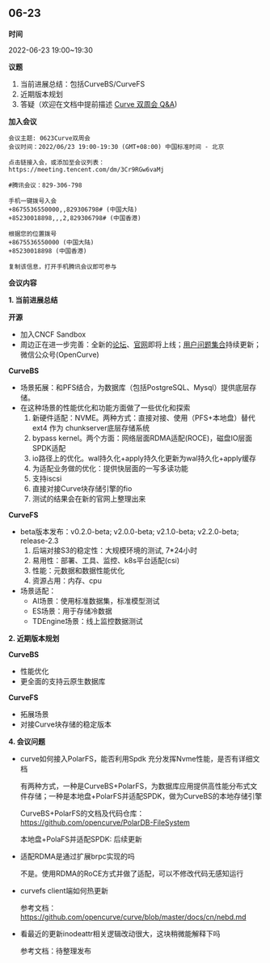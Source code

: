 ## 06-23
**时间** 

2022-06-23 19:00~19:30

**议题**

1. 当前进展总结：包括CurveBS/CurveFS
2. 近期版本规划
3. 答疑（欢迎在文档中提前描述 [Curve 双周会 Q&A](https://docs.qq.com/doc/DSHdlZExPckVUQm1W))

**加入会议**

```
会议主题: 0623Curve双周会
会议时间：2022/06/23 19:00-19:30 (GMT+08:00) 中国标准时间 - 北京

点击链接入会，或添加至会议列表：
https://meeting.tencent.com/dm/3Cr9RGw6vaMj

#腾讯会议：829-306-798

手机一键拨号入会
+8675536550000,,829306798# (中国大陆)
+85230018898,,,2,829306798# (中国香港)

根据您的位置拨号
+8675536550000 (中国大陆)
+85230018898 (中国香港)

复制该信息，打开手机腾讯会议即可参与
```

**会议内容**

**1. 当前进展总结**

**开源**

- 加入CNCF Sandbox
- 周边正在进一步完善：全新的[论坛](https://ask.opencurve.io/)、[官网](http://www.opencurve.io/)即将上线；[用户问题集合](https://github.com/opencurve/curve/wiki/Curve-FAQ)持续更新；微信公众号(OpenCurve)

**CurveBS**

- 场景拓展：和PFS结合，为数据库（包括PostgreSQL、Mysql）提供底层存储。
- 在这种场景的性能优化和功能方面做了一些优化和探索
    1. 新硬件适配：NVME。两种方式：直接对接、使用（PFS+本地盘）替代 ext4 作为 chunkserver底层存储系统
    2. bypass kernel。两个方面：网络层面RDMA适配(ROCE)，磁盘IO层面SPDK适配
    3. io路径上的优化。wal持久化+apply持久化更新为wal持久化+apply缓存
    4. 为适配业务做的优化：提供快层面的一写多读功能
    5. 支持iscsi
    6. 直接对接Curve块存储引擎的fio
    7. 测试的结果会在新的官网上整理出来

**CurveFS**

- beta版本发布：v0.2.0-beta; v2.0.0-beta; v2.1.0-beta; v2.2.0-beta; release-2.3
    1. 后端对接S3的稳定性：大规模环境的测试, 7*24小时
    2. 易用性：部署、工具、监控、k8s平台适配(csi)
    3. 性能：元数据和数据性能优化
    4. 资源占用：内存、cpu
- 场景适配：
    - AI场景：使用标准数据集，标准模型测试
    - ES场景：用于存储冷数据
    - TDEngine场景：线上监控数据测试

**2. 近期版本规划**

**CurveBS**

- 性能优化
- 更全面的支持云原生数据库

**CurveFS**

- 拓展场景
- 对接Curve块存储的稳定版本

**4. 会议问题**

- curve如何接入PolarFS，能否利用Spdk 充分发挥Nvme性能，是否有详细文档
  
  有两种方式，一种是CurveBS+PolarFS，为数据库应用提供高性能分布式文件存储；一种是本地盘+PolarFS并适配SPDK，做为CurveBS的本地存储引擎
  
  CurveBS+PolarFS的文档及代码仓库：https://github.com/opencurve/PolarDB-FileSystem
  
  本地盘+PolaFS并适配SPDK: 后续更新

- 适配RDMA是通过扩展brpc实现的吗
   
  不是。使用RDMA的RoCE方式并做了适配，可以不修改代码无感知运行

- curvefs client端如何热更新
  
  参考文档： https://github.com/opencurve/curve/blob/master/docs/cn/nebd.md
  
- 看最近的更新inodeattr相关逻辑改动很大，这块稍微能解释下吗
  
  参考文档：待整理发布





